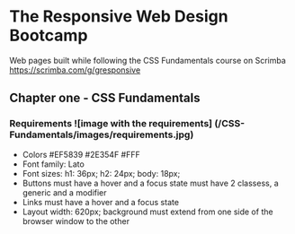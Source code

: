 # The Responsive Web Design Bootcamp

Web pages built while following the CSS Fundamentals course on Scrimba <https://scrimba.com/g/gresponsive>

## Chapter one - CSS Fundamentals

### Requirements ![image with the requirements] (/CSS-Fundamentals/images/requirements.jpg)

- Colors
    #EF5839
    #2E354F
    #FFF
- Font family: Lato
- Font sizes:
    h1: 36px;
    h2: 24px;
    body: 18px;
- Buttons
    must have a hover and a focus state
    must have 2 classess, a generic and a modifier
- Links
    must have a hover and a focus state
- Layout
    width: 620px;
    background must extend from one side of the browser window to the other
